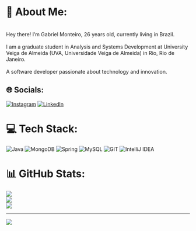 # 💫 About Me:
<br>Hey there! I’m Gabriel Monteiro, 26 years old, currently living in Brazil.<br><br>I am a graduate student in Analysis and Systems Development at University Veiga de Almeida (UVA, Universidade Veiga de Almeida) in Rio, Rio de Janeiro.<br><br>A software developer passionate about technology and innovation.


## 🌐 Socials:
[![Instagram](https://img.shields.io/badge/Instagram-%23E4405F.svg?logo=Instagram&logoColor=white)](https://www.instagram.com/gabrielmonteiroal/) [![LinkedIn](https://img.shields.io/badge/LinkedIn-%230077B5.svg?logo=linkedin&logoColor=white)](https://linkedin.com/in/gabrielmonteiroal/) 

# 💻 Tech Stack:
![Java](https://img.shields.io/badge/java-%23ED8B00.svg?style=for-the-badge&logo=openjdk&logoColor=white) ![MongoDB](https://img.shields.io/badge/MongoDB-%234ea94b.svg?style=for-the-badge&logo=mongodb&logoColor=white) ![Spring](https://img.shields.io/badge/spring-%236DB33F.svg?style=for-the-badge&logo=spring&logoColor=white) ![MySQL](https://img.shields.io/badge/mysql-%2300000f.svg?style=for-the-badge&logo=mysql&logoColor=white) ![GIT](https://img.shields.io/badge/Git-fc6d26?style=for-the-badge&logo=git&logoColor=white) ![IntelliJ IDEA](https://img.shields.io/badge/IntelliJIDEA-000000.svg?style=for-the-badge&logo=intellij-idea&logoColor=white)

# 📊 GitHub Stats:
![](https://github-readme-stats.vercel.app/api?username=gabrielmonteiroal&theme=merko&hide_border=false&include_all_commits=false&count_private=false)<br/>
![](https://github-readme-streak-stats.herokuapp.com/?user=gabrielmonteiroal&theme=merko&hide_border=false)<br/>
![](https://github-readme-stats.vercel.app/api/top-langs/?username=gabrielmonteiroal&theme=merko&hide_border=false&include_all_commits=false&count_private=false&layout=compact)

---
[![](https://visitcount.itsvg.in/api?id=gabrielmonteiroal&icon=0&color=0)](https://visitcount.itsvg.in)

<!-- Proudly created with GPRM ( https://gprm.itsvg.in ) -->
